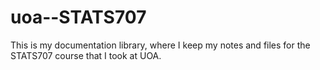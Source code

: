 # uoa--STATS707
This is my documentation library, where I keep my notes and files for the STATS707 course that I took at UOA.
